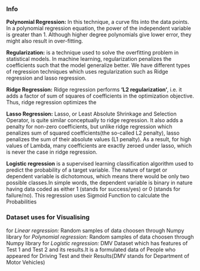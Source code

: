 ### Info
**Polynomial Regression:** In this technique, a curve fits into the data points. In a polynomial regression equation, the power of the independent variable is greater than 1. Although higher degree polynomials give lower error, they might also result in over-fitting.

**Regularization:** is a technique used to solve the overfitting problem in statistical models. In machine learning, regularization penalizes the coefficients such that the model generalize better. We have different types of regression techniques which uses regularization such as Ridge regression and lasso regression.

**Ridge Regression:** Ridge regression performs **‘L2 regularization‘**, i.e. it adds a factor of sum of squares of coefficients in the optimization objective. Thus, ridge regression optimizes the 

**Lasso Regression:** 
Lasso, or Least Absolute Shrinkage and Selection Operator, is quite similar conceptually to ridge regression. It also adds a penalty for non-zero coefficients, but unlike ridge regression which penalizes sum of squared coefficients(the so-called L2 penalty), lasso penalizes the sum of their absolute values (L1 penalty). As a result, for high values of Lambda, many coefficients are exactly zeroed under lasso, which is never the case in ridge regression. 

**Logistic regression** is a supervised learning classification algorithm used to predict the probability of a target variable. The nature of target or dependent variable is dichotomous, which means there would be only two possible classes.In simple words, the dependent variable is binary in nature having data coded as either 1 (stands for success/yes) or 0 (stands for failure/no).
This regression uses Sigmoid Function to calculate the Probabilities

### Dataset uses for Visualising
for *Linear regression:* Random samples of data choosen through Numpy library 
for *Polynomial regression:* Random samples of data choosen through Numpy library 
for *Logistic regression:* DMV Dataset which has features of Test 1 and Test 2 and its results.It is a formulated data of People who appeared for Driving Test and their Results(DMV stands for Department of Motor Vehicles)
